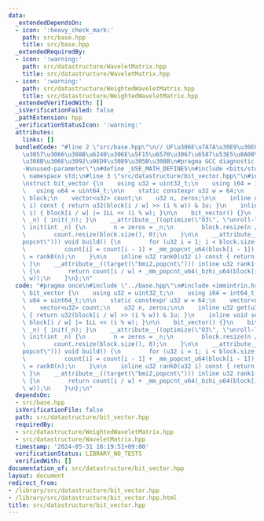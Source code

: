 ```yaml
---
data:
  _extendedDependsOn:
  - icon: ':heavy_check_mark:'
    path: src/base.hpp
    title: src/base.hpp
  _extendedRequiredBy:
  - icon: ':warning:'
    path: src/datastructure/WaveletMatrix.hpp
    title: src/datastructure/WaveletMatrix.hpp
  - icon: ':warning:'
    path: src/datastructure/WeightedWaveletMatrix.hpp
    title: src/datastructure/WeightedWaveletMatrix.hpp
  _extendedVerifiedWith: []
  _isVerificationFailed: false
  _pathExtension: hpp
  _verificationStatusIcon: ':warning:'
  attributes:
    links: []
  bundledCode: "#line 2 \"src/base.hpp\"\n// UF\u306E\u7A7A\u30E9\u30E0\u30C0\u6E21\
    \u3057\u3066\u308B\u6240\u306E\u5F15\u6570\u3067\u6587\u53E5\u8A00\u308F\u308C\
    \u308B\u306E\u3092\u9ED9\u3089\u305B\u308B\n#pragma GCC diagnostic ignored \"\
    -Wunused-parameter\"\n#define _USE_MATH_DEFINES\n#include <bits/stdc++.h>\nusing\
    \ namespace std;\n#line 3 \"src/datastructure/bit_vector.hpp\"\n#include <immintrin.h>\n\
    \nstruct bit_vector {\n    using u32 = uint32_t;\n    using i64 = int64_t;\n \
    \   using u64 = uint64_t;\n\n    static constexpr u32 w = 64;\n    vector<u64>\
    \ block;\n    vector<u32> count;\n    u32 n, zeros;\n\n    inline u32 get(u32\
    \ i) const { return u32(block[i / w] >> (i % w)) & 1u; }\n    inline void set(u32\
    \ i) { block[i / w] |= 1LL << (i % w); }\n\n    bit_vector() {}\n    bit_vector(int\
    \ _n) { init(_n); }\n    __attribute__((optimize(\"O3\", \"unroll-loops\"))) void\
    \ init(int _n) {\n        n = zeros = _n;\n        block.resize(n / w + 1, 0);\n\
    \        count.resize(block.size(), 0);\n    }\n\n    __attribute__((target(\"\
    popcnt\"))) void build() {\n        for (u32 i = 1; i < block.size(); ++i)\n \
    \           count[i] = count[i - 1] + _mm_popcnt_u64(block[i - 1]);\n        zeros\
    \ = rank0(n);\n    }\n\n    inline u32 rank0(u32 i) const { return i - rank1(i);\
    \ }\n    __attribute__((target(\"bmi2,popcnt\"))) inline u32 rank1(u32 i) const\
    \ {\n        return count[i / w] + _mm_popcnt_u64(_bzhi_u64(block[i / w], i %\
    \ w));\n    }\n};\n"
  code: "#pragma once\n#include \"../base.hpp\"\n#include <immintrin.h>\n\nstruct\
    \ bit_vector {\n    using u32 = uint32_t;\n    using i64 = int64_t;\n    using\
    \ u64 = uint64_t;\n\n    static constexpr u32 w = 64;\n    vector<u64> block;\n\
    \    vector<u32> count;\n    u32 n, zeros;\n\n    inline u32 get(u32 i) const\
    \ { return u32(block[i / w] >> (i % w)) & 1u; }\n    inline void set(u32 i) {\
    \ block[i / w] |= 1LL << (i % w); }\n\n    bit_vector() {}\n    bit_vector(int\
    \ _n) { init(_n); }\n    __attribute__((optimize(\"O3\", \"unroll-loops\"))) void\
    \ init(int _n) {\n        n = zeros = _n;\n        block.resize(n / w + 1, 0);\n\
    \        count.resize(block.size(), 0);\n    }\n\n    __attribute__((target(\"\
    popcnt\"))) void build() {\n        for (u32 i = 1; i < block.size(); ++i)\n \
    \           count[i] = count[i - 1] + _mm_popcnt_u64(block[i - 1]);\n        zeros\
    \ = rank0(n);\n    }\n\n    inline u32 rank0(u32 i) const { return i - rank1(i);\
    \ }\n    __attribute__((target(\"bmi2,popcnt\"))) inline u32 rank1(u32 i) const\
    \ {\n        return count[i / w] + _mm_popcnt_u64(_bzhi_u64(block[i / w], i %\
    \ w));\n    }\n};\n"
  dependsOn:
  - src/base.hpp
  isVerificationFile: false
  path: src/datastructure/bit_vector.hpp
  requiredBy:
  - src/datastructure/WeightedWaveletMatrix.hpp
  - src/datastructure/WaveletMatrix.hpp
  timestamp: '2024-05-31 16:19:51+09:00'
  verificationStatus: LIBRARY_NO_TESTS
  verifiedWith: []
documentation_of: src/datastructure/bit_vector.hpp
layout: document
redirect_from:
- /library/src/datastructure/bit_vector.hpp
- /library/src/datastructure/bit_vector.hpp.html
title: src/datastructure/bit_vector.hpp
---
```

